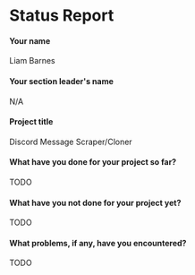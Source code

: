 # Status Report

#### Your name

Liam Barnes

#### Your section leader's name

N/A

#### Project title

Discord Message Scraper/Cloner

#### What have you done for your project so far?

TODO

#### What have you not done for your project yet?

TODO

#### What problems, if any, have you encountered?

TODO
